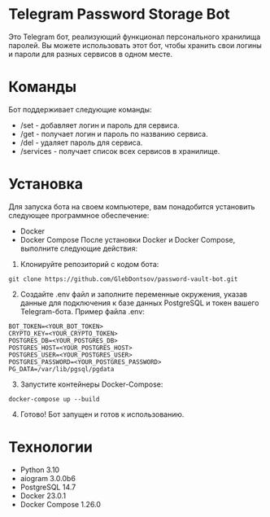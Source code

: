 # Telegram Password Storage Bot
Это Telegram бот, реализующий функционал персонального хранилища паролей. Вы можете использовать этот бот, чтобы хранить свои логины и пароли для разных сервисов в одном месте.

# Команды
Бот поддерживает следующие команды:
- /set - добавляет логин и пароль для сервиса.
- /get - получает логин и пароль по названию сервиса.
- /del - удаляет пароль для сервиса.
- /services - получает список всех сервисов в хранилище.

# Установка
Для запуска бота на своем компьютере, вам понадобится установить следующее программное обеспечение:
- Docker
- Docker Compose
После установки Docker и Docker Compose, выполните следующие действия:
1. Клонируйте репозиторий с кодом бота: 
```
git clone https://github.com/GlebDontsov/password-vault-bot.git
```
2. Создайте .env файл и заполните переменные окружения, указав данные для подключения к базе данных PostgreSQL и токен вашего Telegram-бота. Пример файла .env:
```
BOT_TOKEN=<YOUR_BOT_TOKEN>
CRYPTO_KEY=<YOUR_CRYPTO_TOKEN>
POSTGRES_DB=<YOUR_POSTGRES_DB>
POSTGRES_HOST=<YOUR_POSTGRES_HOST>
POSTGRES_USER=<YOUR_POSTGRES_USER>
POSTGRES_PASSWORD=<YOUR_POSTGRES_PASSWORD>
PG_DATA=/var/lib/pgsql/pgdata
```
3. Запустите контейнеры Docker-Compose: 
```
docker-compose up --build
```
4. Готово! Бот запущен и готов к использованию.

# Технологии
- Python 3.10
- aiogram 3.0.0b6
- PostgreSQL 14.7
- Docker 23.0.1
- Docker Compose 1.26.0
